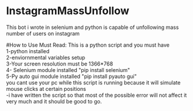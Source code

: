 # InstagramMassUnfollow
This bot i wrote in selenium and python is capable of unfollowing mass number of users on instagram 

#How to Use Must Read:
This is a python script and you must have <br>1-python installed <br>2-enviornmental variables setup<br>
 3-Your screen resolution must be  1366*768<br>4- Selenium module installed  "pip install selenium" <br>5-Py auto gui module installed "pip install pyauto gui"<br>you cant use your pc while this script is running because it will simulate 
mouse clicks at certain positions <br>-i have written the script so that most of the possible error will not affect it very much and it should be good 
to go. 

